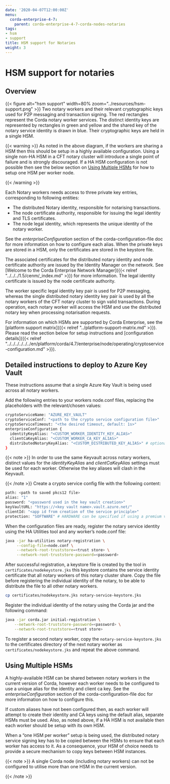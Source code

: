 ```yaml
---
date: '2020-04-07T12:00:00Z'
menu:
  corda-enterprise-4-7:
    parent: corda-enterprise-4-7-corda-nodes-notaries
tags:
- hsm
- support
title: HSM support for Notaries
weight: 3
---
```


# HSM support for notaries

## Overview

{{< figure alt="hsm support" width=80% zoom="../resources/hsm-support.png" >}}
Two notary workers and their relevant cryptographic keys used for P2P messaging and transaction signing. The red rectangles represent the
Corda notary worker services. The distinct identity keys are represented by rectangles in green and yellow and the shared key of the
notary service identity is drawn in blue. Their cryptographic keys are held in a single HSM.



{{< warning >}}
As noted in the above diagram, if the workers are sharing a HSM then this should be setup in a highly available configuration. Using a
single non-HA HSM in a CFT notary cluster will introduce a single point of failure and is strongly discouraged. If a HA HSM configuration
is not possible then see the below section on [Using Multiple HSMs](#using-multiple-hsms) for how to setup one HSM per worker node.

{{< /warning >}}


Each Notary workers needs access to three private key entries, corresponding to following entities:



* The distributed Notary identity, responsible for notarising transactions.
* The node certificate authority, responsible for issuing the legal identity and TLS certificates.
* The node legal identity, which represents the unique identity of the notary worker.


See the *enterpriseConfiguration* section of the corda-configuration-file doc for more information on how to configure each alias.
When the private keys are stored in a HSM, only the certificates are stored in the keystore file.

The associated certificates for the distributed notary identity and node certificate authority are issued by the Identity Manager on the
network. See [Welcome to the Corda Enterprise Network Manager]({{< relref "../../../1.5/cenm/_index.md" >}}) for more information. The legal identity certificate is issued by the node certificate authority.

The worker specific legal identity key pair is used for P2P messaging, whereas the single distributed notary identity key pair is used by
all the notary workers of the CFT notary cluster to sign valid transactions. During operation, each notary worker will access the HSM and
use the distributed notary key when processing notarisation requests.

For information on which HSMs are supported by Corda Enterprise, see the [platform support matrix]({{< relref "../platform-support-matrix.md" >}}).
Please read the section below for setup instructions and [configuration details]({{< relref "../../../../../../en/platform/corda/4.7/enterprise/node/operating/cryptoservice-configuration.md" >}}).


## Detailed instructions to deploy to Azure Key Vault

These instructions assume that a single Azure Key Vault is being used across all notary workers.

Add the following entries to your workers node.conf files, replacing the placeholders with the relevant/chosen values:

```sh
cryptoServiceName: "AZURE_KEY_VAULT"
cryptoServiceConf: "<path to the crypto service configuration file>"
cryptoServiceTimeout: "<the desired timeout, default: 1s>"
enterpriseConfiguration {
  identityKeyAlias: "<CUSTOM_WORKER_IDENTITY_KEY_ALIAS>"
  clientCaKeyAlias: "<CUSTOM_WORKER_CA_KEY_ALIAS>"
  distributedNotaryKeyAlias: "<CUSTOM_DISTRIBUTED_KEY_ALIAS>" # optional - can omit to use default
}
```

{{< note >}}
In order to use the same Keyvault across notary workers, distinct values for
the *identityKeyAlias* and *clientCaKeyAlias* settings must be used for each
worker. Otherwise the key aliases will clash in the Keyvault.

{{< /note >}}
Create a crypto service config file with the following content:

```sh
path: <path to saved pkcs12 file>
alias: "1"
password: "<password used in the key vault creation>"
keyVaultURL: "https://<key vault name>.vault.azure.net/"
clientId: "<app id from creation of the service principle>"
protection: "SOFTWARE" # HARDWARE can be specified if using a premium vault
```

When the configuration files are ready, register the notary service identity using the HA Utilities tool and any worker’s node.conf
file:

```sh
java -jar ha-utilities notary-registration \
     --config-file=node.conf \
     --network-root-truststore=<trust store> \
     --network-root-truststore-password=<password>
```

After successful registration, a keystore file is created by the tool in `certificates/nodekeystore.jks` this keystore contains the
service identity certificate that all notary workers of this notary cluster share. Copy the file before registering the individual identity
of the notary, to be able to distribute the file to all other notary workers.

```sh
cp certificates/nodekeystore.jks notary-service-keystore.jks
```

Register the individual identity of the notary using the Corda jar and the following command:

```sh
java -jar corda.jar initial-registration \
    --network-root-truststore-password=<password> \
    --network-root-truststore=<trust store>
```

To register a second notary worker, copy the `notary-service-keystore.jks` to the certificates directory of the next notary worker as
`certificates/nodekeystore.jks` and repeat the above command.


## Using Multiple HSMs

A highly-available HSM can be shared between notary workers in the current version of Corda, however each worker needs to be configured
to use a unique alias for the identity and client ca key. See the *enterpriseConfiguration* section of the corda-configuration-file
doc for more information on how to configure this.

If custom aliases have not been configured then, as each worker will attempt to create their identity and CA keys using the default alias,
separate HSMs must be used. Also, as noted above, if a HA HSM is not available then each worker should be setup with its own HSM.

When a “one HSM per worker” setup is being used, the distributed notary service signing key has to be copied between the HSMs to ensure
that each worker has access to it. As a consequence, your HSM of choice needs to provide a secure mechanism to copy keys between HSM instances.

{{< note >}}
A single Corda node (including notary workers) can not be configured to utilise more than one HSM in the current version.

{{< /note >}}
